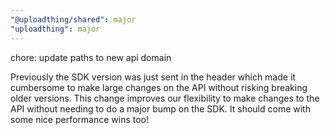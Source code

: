 ```yaml
---
"@uploadthing/shared": major
"uploadthing": major
---
```


chore: update paths to new api domain

Previously the SDK version was just sent in the header which made it cumbersome to make large changes on the API without risking breaking older versions. This change improves our flexibility to make changes to the API without needing to do a major bump on the SDK. It should come with some nice performance wins too!
